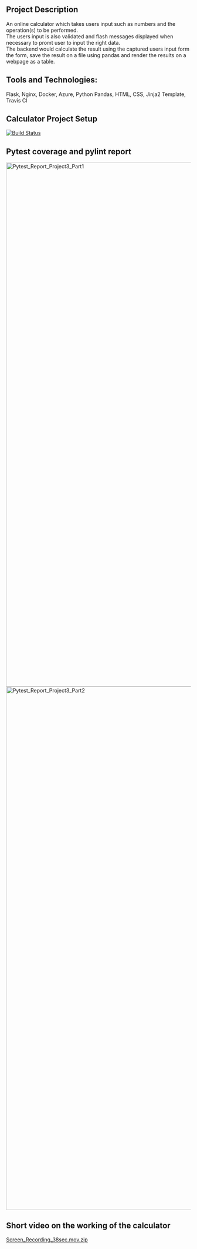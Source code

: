 ## Project Description
An online calculator which takes users input such as numbers and the operation(s) to be performed.\
The users input is also validated and flash messages displayed when necessary to promt user to input the right data.\
The backend would calculate the result using the captured users input form the form, save the result on a file using pandas and render the results on a webpage as a table.

## Tools and Technologies: 
Flask, Nginx, Docker, Azure, Python Pandas, HTML, CSS, Jinja2 Template, Travis CI

## Calculator Project Setup
[![Build Status](https://app.travis-ci.com/ThulasiV21/calc2.svg?branch=main)](https://app.travis-ci.com/ThulasiV21/calc2)

## Pytest coverage and pylint report 
<img width="1424" alt="Pytest_Report_Project3_Part1" src="https://user-images.githubusercontent.com/85901992/145743663-66b31771-b2db-4733-ae22-f9ff86c31546.png">

<img width="1422" alt="Pytest_Report_Project3_Part2" src="https://user-images.githubusercontent.com/85901992/145743702-f03995bf-7fe8-4950-9fa6-cf2f35a0f019.png">

## Short video on the working of the calculator

[Screen_Recording_38sec.mov.zip](https://github.com/ThulasiV21/Online-Calculator-using-Flask/files/8412758/Screen_Recording_38sec.mov.zip)

